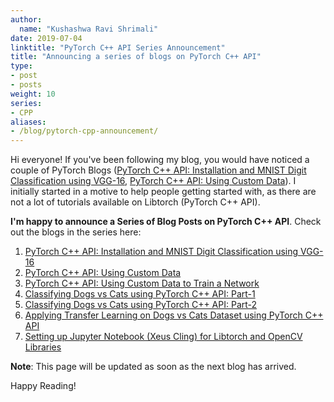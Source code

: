 ```yaml
---
author:
  name: "Kushashwa Ravi Shrimali"
date: 2019-07-04
linktitle: "PyTorch C++ API Series Announcement"
title: "Announcing a series of blogs on PyTorch C++ API"
type:
- post
- posts
weight: 10
series:
- CPP
aliases:
- /blog/pytorch-cpp-announcement/
---
```


Hi everyone! If you've been following my blog, you would have noticed a couple of PyTorch Blogs ([PyTorch C++ API: Installation and MNIST Digit Classification using VGG-16](https://krshrimali.github.io/PyTorch-C++-API/), [PyTorch C++ API: Using Custom Data](https://krshrimali.github.io/Custom-Data-Loading-Using-PyTorch-CPP-API/)). I initially started in a motive to help people getting started with, as there are not a lot of tutorials available on Libtorch (PyTorch C++ API).

<!--more-->

**I'm happy to announce a Series of Blog Posts on PyTorch C++ API**. Check out the blogs in the series here:

1. [PyTorch C++ API: Installation and MNIST Digit Classification using VGG-16](https://krshrimali.github.io/PyTorch-C++-API/)
2. [PyTorch C++ API: Using Custom Data](https://krshrimali.github.io/Custom-Data-Loading-Using-PyTorch-CPP-API/)
3. [PyTorch C++ API: Using Custom Data to Train a Network](https://krshrimali.github.io/Training-Network-Using-Custom-Dataset-PyTorch-CPP/)
4. [Classifying Dogs vs Cats using PyTorch C++ API: Part-1](https://krshrimali.github.io/Blog-Dogs-VS-Cats/)
5. [Classifying Dogs vs Cats using PyTorch C++ API: Part-2](https://krshrimali.github.io/Classifying-Dogs-Cats-PyTorch-CPP-Part-2/)
6. [Applying Transfer Learning on Dogs vs Cats Dataset using PyTorch C++ API](https://krshrimali.github.io/Applying-Transfer-Learning-Dogs-Cats/)
7. [Setting up Jupyter Notebook (Xeus Cling) for Libtorch and OpenCV Libraries
](https://krshrimali.github.io/Setting-Up-Xeus-Cling-Libtorch-OpenCV/)

**Note**: This page will be updated as soon as the next blog has arrived.

Happy Reading!